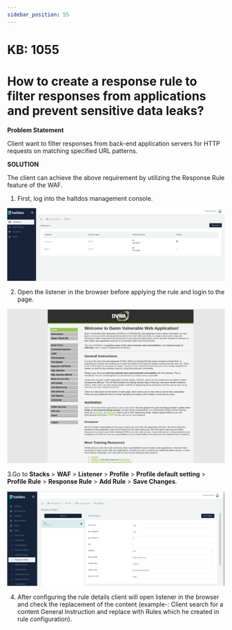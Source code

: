```yaml
---
sidebar_position: 55
---
```


# KB: 1055

# How to create a response rule to filter responses from applications and prevent sensitive data leaks?

**Problem Statement**

Client want to filter responses from back-end application servers for HTTP requests on matching specified URL patterns.

**SOLUTION**

The client can achieve the above requirement by utilizing the Response Rule feature of the WAF.

1. First, log into the haltdos management console.

![kb-1055](/img/waf/tutorials/professionalconsole.png)

2. Open the listener in the browser before applying the rule and login to the page.

![kb-1055](/img/waf/tutorials/broswer.png)

3.Go to **Stacks** > **WAF** > **Listener** > **Profile** > **Profile default setting** > **Profile Rule** > **Response Rule** > **Add Rule** > **Save Changes**.

![kb-1055](/img/waf/tutorials/leak11.png)

4. After configuring the rule details client will open listener in the browser and check the replacement of the content (example-: Client search for a content General Instruction and replace with Rules which he created in rule configuration).